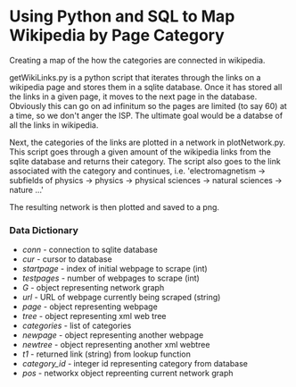# Using Python and SQL to Map Wikipedia by Page Category 

Creating a map of the how the categories are connected in wikipedia.

getWikiLinks.py is a python script that iterates through the links on a wikipedia page and stores them in a sqlite database. 
Once it has stored all the links in a given page, it moves to the next page in the database. 
Obviously this can go on ad infinitum so the pages are limited (to say 60) at a time, so we don't anger the ISP. 
The ultimate goal would be a databse of all the links in wikipedia.

Next, the categories of the links are plotted in a network in plotNetwork.py. 
This script goes through a given amount of the wikipedia links from the sqlite database and returns their category. 
The script also goes to the link associated with the category and continues, i.e. 'electromagnetism -> subfields of physics -> physics -> physical sciences -> natural sciences -> nature ...'

The resulting network is then plotted and saved to a png.

### Data Dictionary

- *conn* - connection to sqlite database
- *cur* - cursor to database
- *startpage* - index of initial webpage to scrape (int)
- *testpages* - number of webpages to scrape (int)
- *G* - object representing network graph
- *url* - URL of webpage currently being scraped (string)
- *page* - object representing webpage
- *tree* - object representing xml web tree
- *categories* - list of categories
- *newpage* - object representing another webpage  
- *newtree* - object representing another xml webtree  
- *t1* - returned link (string) from lookup function
- *category_id* - integer id representing category from database
- *pos* - networkx object repreenting current network graph

